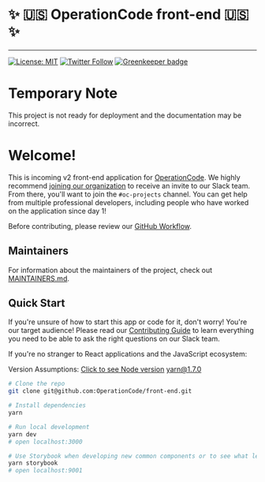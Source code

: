 # ✨ :us: OperationCode front-end :us: ✨

---

<!-- [![Build Status](https://travis-ci.org/OperationCode/operationcode_front-end.svg?branch=master)](https://travis-ci.org/OperationCode/operationcode_front-end)
[![PRs Welcome][prs-badge]][prs] -->

[![License: MIT](https://img.shields.io/badge/License-MIT-blue.svg)](https://opensource.org/licenses/MIT)
[![Twitter Follow](https://img.shields.io/twitter/follow/operation_code.svg?style=social&label=Follow&style=social)](https://twitter.com/operation_code) [![Greenkeeper badge](https://badges.greenkeeper.io/OperationCode/front-end.svg)](https://greenkeeper.io/)

# Temporary Note

This project is not ready for deployment and the documentation may be incorrect.

# Welcome!

This is incoming v2 front-end application for [OperationCode](https://operationcode.org). We highly recommend [joining our organization](https://operationcode.org/join) to receive an invite to our Slack team. From there, you'll want to join the `#oc-projects` channel. You can get help from multiple professional developers, including people who have worked on the application since day 1!

Before contributing, please review our [GitHub Workflow]().

## Maintainers

For information about the maintainers of the project, check out [MAINTAINERS.md](MAINTAINERS.md).

## Quick Start

If you're unsure of how to start this app or code for it, don't worry! You're our target audience!
Please read our [Contributing Guide](CONTRIBUTING.md) to learn everything you need to be able to ask the right questions on our Slack team.

If you're no stranger to React applications and the JavaScript ecosystem:

Version Assumptions:
[Click to see Node version](https://github.com/OperationCode/front-end/blob/master/.nvmrc)
yarn@1.7.0

```sh
# Clone the repo
git clone git@github.com:OperationCode/front-end.git

# Install dependencies
yarn

# Run local development
yarn dev
# open localhost:3000

# Use Storybook when developing new common components or to see what lego blocks you have available
yarn storybook
# open localhost:9001
```
